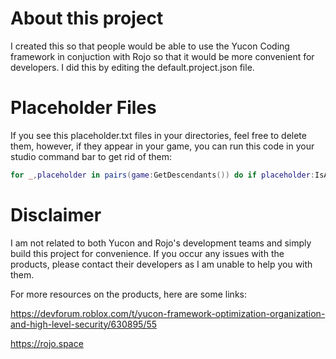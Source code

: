 # About this project
I created this so that people would be able to use the Yucon Coding framework in conjuction with Rojo so that it would be more convenient for developers. I did this by editing the default.project.json file.

# Placeholder Files
If you see this placeholder.txt files in your directories, feel free to delete them, however, if they appear in your game, you can run this code in your studio command bar to get rid of them:
```lua
for _,placeholder in pairs(game:GetDescendants()) do if placeholder:IsA("StringValue") then if placeholder.Value == "Placeholder so that Github will let this folder appear." then placeholder:Destroy() end end end
```

# Disclaimer
I am not related to both Yucon and Rojo's development teams and simply build this project for convenience. If you occur any issues with the products, please contact their developers as I am unable to help you with them.

For more resources on the products, here are some links:

https://devforum.roblox.com/t/yucon-framework-optimization-organization-and-high-level-security/630895/55

https://rojo.space
